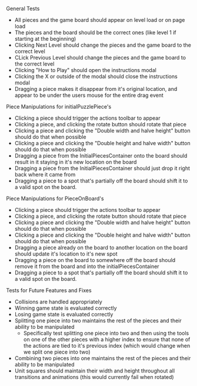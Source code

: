 General Tests

- All pieces and the game board should appear on level load or on page load
- The pieces and the board should be the correct ones (like level 1 if starting at the beginning)
- Clicking Next Level should change the pieces and the game board to the correct level
- CLick Previous Level should change the pieces and the game board to the correct level
- Clicking "How to Play" should open the instructions modal
- Clicking the X or outside of the modal should close the instructions modal
- Dragging a piece makes it disappear from it's original location, and appear to be under the users mouse for the entire drag event

Piece Manipulations for initialPuzzlePiece's

- Clicking a piece should trigger the actions toolbar to appear
- Clicking a piece, and clicking the rotate button should rotate that piece
- Clicking a piece and clicking the "Double width and halve height" button should do that when possible
- Clicking a piece and clicking the "Double height and halve width" button should do that when possible
- Dragging a piece from the InitialPiecesContainer onto the board should result in it staying in it's new location on the board
- Dragging a piece from the InitialPiecesContainer should just drop it right back where it came from
- Dragging a piece to a spot that's partially off the board should shift it to a valid spot on the board.

Piece Manipulations for PieceOnBoard's

- Clicking a piece should trigger the actions toolbar to appear
- Clicking a piece, and clicking the rotate button should rotate that piece
- Clicking a piece and clicking the "Double width and halve height" button should do that when possible
- Clicking a piece and clicking the "Double height and halve width" button should do that when possible
- Dragging a piece already on the board to another location on the board should update it's location to it's new spot
- Dragging a piece on the board to somewhere off the board should remove it from the board and into the initialPiecesContainer
- Dragging a piece to a spot that's partially off the board should shift it to a valid spot on the board.

Tests for Future Features and Fixes

- Collisions are handled appropriately
- Winning game state is evaluated correctly
- Losing game state is evaluated correctly
- Splitting one piece into two maintains the rest of the pieces and their ability to be manipulated
  - Specifically test splitting one piece into two and then using the tools on one of the other pieces with a higher index to ensure that none of the actions are tied to it's previous index (which would change when we split one piece into two)
- Combining two pieces into one maintains the rest of the pieces and their ability to be manipulated
- Unit squares should maintain their width and height throughout all transitions and animations (this would currently fail when rotated)

